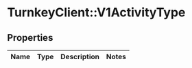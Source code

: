 # TurnkeyClient::V1ActivityType

## Properties
Name | Type | Description | Notes
------------ | ------------- | ------------- | -------------

